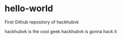 # hello-world
First Github repository of hackhubvk

hackhubvk is the cool geek
hackhubvk is gonna hack it

